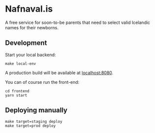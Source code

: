 # Nafnaval.is

A free service for soon-to-be parents that need to select valid Icelandic names for their newborns.

## Development

Start your local backend:

    make local-env

A production build will be available at [localhost:8080](http://localhost:8080).

You can of course run the front-end:

    cd frontend
    yarn start

## Deploying manually

    make target=staging deploy
    make target=prod deploy